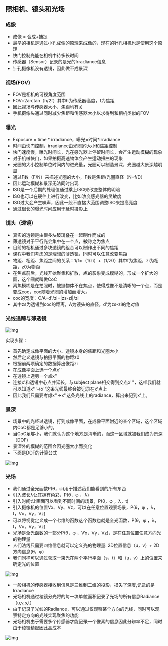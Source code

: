 ## **照相机、镜头和光场**

### **成像**

- 成像 = 合成+捕捉
- 最早的相机是通过小孔成像的原理来成像的，现在的针孔相机也是使用这个原理
- 快门控制光能在相机中待多长时间
- 传感器（Sensor）记录的是光的Irradiance信息
- 针孔摄像机没有透镜，因此做不成景深

### **视场(FOV)**

- FOV是相机的可视角度范围
- FOV=2arctan（h/2f）其中h为传感器高度，f为焦距
- 因此视场与传感器大小、焦距均有关
- 手机摄像头通过同时减少焦距和传感器大小以求得到和相机类似的FOV

### **曝光**

- Exposure = time * irradiance，曝光=时间*Irradiance
- 时间由快门控制，irradiance由光圈的大小和焦距控制
- 快门速度慢，曝光时间长，光在感光器上停留时间长，会产生运动模糊的现象
- 对于机械快门，如果拍摄高速物体会产生运动扭曲的现象
- 光圈的大小控制单位时间内的进光量，光圈可以制造景深，光圈越大景深越明显
- 通过F数（F/N）来描述光圈的大小，F数是焦距/光圈直径（N=f/D）
- 因此运动模糊和景深无法同时出现
- ISO是一个后期的处理值通过乘上ISO来改变整体的明暗
- ISO也可以在硬件上进行改变，比如改变感光器的灵敏度
- ISO过大会产生噪声，因此一般不直接大范围调整ISO来提高亮度
- 通过很长的曝光时间应用于延时摄影上

### **镜头（透镜）**

- 真实的透镜是由很多块玻璃叠在一起制作而成的
- 薄透镜对于平行光会集中在一个点，被称之为焦点
- 目前的相机通过多块透镜的组合可以制作出不同的焦距
- 课程中我们考虑的是理想的薄透镜，同时可以任意改变焦距
- 物距、相距、焦距之间的关系：1/f=（1/zi）+（1/z0）其中f为焦距，zi为相距，z0为物距
- 在焦点前后，光线开始聚集和扩散，点的影象变成模糊的，形成一个扩大的圆，这个圆就叫做CoC
- 离焦模糊是在拍照时，被摄物体不在焦点，使得成像不是清晰的一个点，而是变成coc，coc随着光圈的增加而增大。
- coc的宽度：C/A=d'/zi=|zs-zi|/zi
- 其中zs为透镜到coc的距离，A为镜头的直径，d'为zs-zi的绝对值

### **光线追踪与薄透镜**

![img](https://pic3.zhimg.com/80/v2-fce796caecd4d3e2effba7cbded7220a_1440w.jpg)

实现步骤：

- 首先确定成像平面的大小、透镜本身的焦距和光圈大小
- 然后定义透镜与拍摄平面的物距z0
- 根据前两项确定的数据算出像距zi
- 在成像平面上选一个点x''
- 在透镜上选另一个点x''
- 连接x'和透镜中心点并延长，与subject plane相交得到交点x'''，这样我们就可以知道x'''→x''这条光线最终会被记录在x'点上
- 因此我们只需要考虑x''→x''这条光线上的radiance，算出来记到x'上。

### **景深**

- 场景中的光经过透镜，打到成像平面，在成像平面附近的某个区域，这个区域内CoC都是足够小的。
- 当CoC足够小，我们就认为这个地方是清晰的，而这一区域就被我们成为景深（DOF）
- 景深外的模糊的范围会因光圈大小而变化
- 下面是DOF的计算公式

![img](https://pic2.zhimg.com/80/v2-d2a6b3ea1dc606fda453d4d6918f19d1_1440w.jpg)

### **光场**

- 我们通过全光函数P(θ，φ)用于描述我们能看到的所有东西
- 引入波长λ让其拥有色彩，P(θ，φ ，λ)
- 引入时间t让画面可以看到不同时间的场景，P(θ，φ ，λ，t)
- 引入摄像机的位置Vx、Vy、Vz，可以在任意位置观察场景，P(θ，φ ，λ，t，Vx，Vy，Vz)
- 可以将视觉定义成一个七维的函数这个函数也就是全光函数，P(θ，φ ，λ，t，Vx，Vy，Vz)
- 光场是全光函数的一部分P(θ，φ ，Vx，Vy，Vz)，是在任意位置任意方向光的物理量
- 人们法线只需要四维信息就可以定义光的物理量: 2D位置信息（u，v）+ 2D方向信息(θ，φ)
- 我们同样可以通过获取一束光在两个平行平面（s，t）和（u，v）上的位置来确定光的位置

![img](https://pic4.zhimg.com/80/v2-a262d5a56e375ad1dae2fba37f5a280b_1440w.jpg)

- 一般相机的传感器接收到信息是三维到二维的投影，损失了深度,记录的是Irradiance
- 光场相机通过棱镜分光将的每一块单位面积记录了光场的所有信息Radiance（u,v,s,t）
- 由于记录了光线的Radiance，可以通过仅观察某个方向的光线，同时可以观察特定方向的光线实现聚焦的功能
- 光场相机由于需要多个传感器才能记录一个像素的信息因此分辨率不足，同时由于棱镜精密因此高成本

![img](https://pic1.zhimg.com/80/v2-e0fa0bc5581a72a0574c19bddd99de44_1440w.jpg)